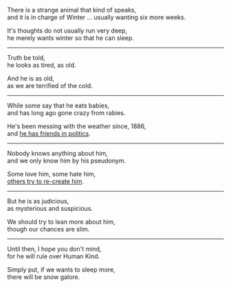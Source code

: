 There is a strange animal that kind of speaks,\
and it is in charge of Winter ... usually wanting six more weeks.

It's thoughts do not usually run very deep,\
he merely wants winter so that he can sleep.

---

Truth be told,\
he looks as tired, as old.

And he is as old,\
as we are terrified of the cold.

---

While some say that he eats babies,\
and has long ago gone crazy from rabies.

He's been messing with the weather since, 1886,\
and [he has friends in politics](https://www.youtube.com/watch?v=AxRwbYYuZMk).

---

Nobody knows anything about him,\
and we only know him by his pseudonym.

Some love him, some hate him,\
[others try to re-create him](https://www.youtube.com/watch?v=fZdIYAHtYNE).

---

But he is as judicious,\
as mysterious and suspicious.

We should try to lean more about him,\
though our chances are slim.

---

Until then, I hope you don't mind,\
for he will rule over Human Kind.

Simply put, if we wants to sleep more,\
there will be snow galore.
